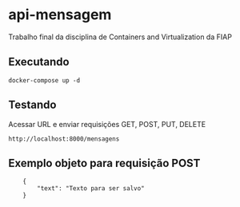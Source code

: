 # api-mensagem
Trabalho final da disciplina de Containers and Virtualization da FIAP

## Executando

```
docker-compose up -d
```

## Testando

Acessar URL e enviar requisições GET, POST, PUT, DELETE

```
http://localhost:8000/mensagens
```

## Exemplo objeto para requisição POST 

```
    {
        "text": "Texto para ser salvo"
    }
```

